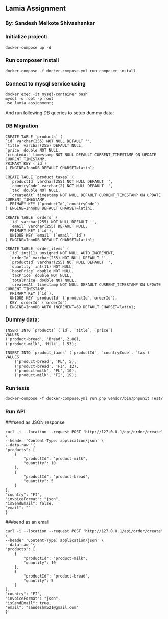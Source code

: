 ## Lamia Assignment

### By: Sandesh Melkote Shivashankar

### Initialize project:

    docker-compose up -d

### Run composer install

    docker-compose -f docker-compose.yml run composer install

### Connect to mysql service using

    docker exec -it mysql-container bash
    mysql -u root -p root
    use lamia_assignment;
And run following DB queries to setup dummy data:

### DB Migration

    CREATE TABLE `products` (
    `id` varchar(255) NOT NULL DEFAULT '',
    `title` varchar(255) DEFAULT NULL,
    `price` double NOT NULL,
    `createdAt` timestamp NOT NULL DEFAULT CURRENT_TIMESTAMP ON UPDATE CURRENT_TIMESTAMP,
    PRIMARY KEY (`id`)
    ) ENGINE=InnoDB DEFAULT CHARSET=latin1;

    CREATE TABLE `product_taxes` (    
      `productId` varchar(255) NOT NULL DEFAULT '',
      `countryCode` varchar(2) NOT NULL DEFAULT '',
      `tax` double NOT NULL,
      `createdAt` timestamp NOT NULL DEFAULT CURRENT_TIMESTAMP ON UPDATE CURRENT_TIMESTAMP,
      PRIMARY KEY (`productId`,`countryCode`)
    ) ENGINE=InnoDB DEFAULT CHARSET=latin1;
    
    CREATE TABLE `orders` (        
      `id` varchar(255) NOT NULL DEFAULT '',
      `email` varchar(255) DEFAULT NULL,
      PRIMARY KEY (`id`),
      UNIQUE KEY `email` (`email`,`id`)
    ) ENGINE=InnoDB DEFAULT CHARSET=latin1;

    CREATE TABLE `order_items` (     
      `id` int(11) unsigned NOT NULL AUTO_INCREMENT,
      `orderId` varchar(255) NOT NULL DEFAULT '',
      `productId` varchar(255) NOT NULL DEFAULT '',
      `quantity` int(11) NOT NULL,
      `basePrice` double NOT NULL,
      `taxPrice` double NOT NULL,
      `totalPrice` double NOT NULL,
      `createdAt` timestamp NOT NULL DEFAULT CURRENT_TIMESTAMP ON UPDATE CURRENT_TIMESTAMP,
      PRIMARY KEY (`id`),
      UNIQUE KEY `productId` (`productId`,`orderId`),
      KEY `orderId` (`orderId`)
    ) ENGINE=InnoDB AUTO_INCREMENT=69 DEFAULT CHARSET=latin1;

### Dummy data:

    INSERT INTO `products` (`id`, `title`, `price`)
    VALUES
    ('product-bread', 'Bread', 2.88),
    ('product-milk', 'Milk', 1.53);

    INSERT INTO `product_taxes` (`productId`, `countryCode`, `tax`)
    VALUES
    	('product-bread', 'PL', 5),
    	('product-bread', 'FI', 12),
    	('product-milk', 'PL', 10),
    	('product-milk', 'FI', 19);

### Run tests
    docker-compose -f docker-compose.yml run php vendor/bin/phpunit Test/
   
### Run API

###send as JSON response

    curl -i --location --request POST 'http://127.0.0.1/api/order/create' \
    --header 'Content-Type: application/json' \
    --data-raw '{
    "products": [
        {
            "productId": "product-milk",
            "quantity": 10
        },
        {
            "productId": "product-bread",
            "quantity": 5
        }
    ],
    "country": "FI",
    "invoiceFormat": "json",
    "isSendEmail": false,
    "email": ""
    }'

###send as an email

    curl -i --location --request POST 'http://127.0.0.1/api/order/create' \
    --header 'Content-Type: application/json' \
    --data-raw '{
    "products": [
        {
            "productId": "product-milk",
            "quantity": 10
        },
        {
            "productId": "product-bread",
            "quantity": 5
        }
    ],
    "country": "FI",
    "invoiceFormat": "json",
    "isSendEmail": true,
    "email": "sandeshm521@gmail.com"
    }'
